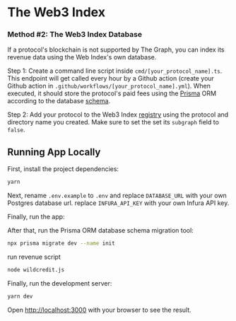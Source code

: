 # The Web3 Index

### Method #2: The Web3 Index Database

If a protocol's blockchain is not supported by The Graph, you can index its revenue data using the Web Index's own database.

Step 1: Create a command line script inside `cmd/[your_protocol_name].ts`. This endpoint will get called every hour by a Github action (create your Github action in `.github/workflows/[your_protocol_name].yml`). When executed, it should store the protocol's paid fees using the [Prisma](https://www.prisma.io/docs/concepts/components/prisma-client/crud) ORM according to the database [schema](./prisma/schema.prisma).

Step 2: Add your protocol to the Web3 Index [registry](./registry.json) using the protocol and directory name you created. Make sure to set the set its `subgraph` field to `false`.

## Running App Locally

First, install the project dependencies:

```bash
yarn
```

Next, rename `.env.example` to `.env` and replace `DATABASE_URL` with your own Postgres database url.
replace `INFURA_API_KEY` with your own Infura API key.

Finally, run the app:

After that, run the Prisma ORM database schema migration tool:

```bash
npx prisma migrate dev --name init
```

run revenue script

```bash
node wildcredit.js
```

Finally, run the development server:

```bash
yarn dev
```

Open [http://localhost:3000](http://localhost:3000) with your browser to see the result.
